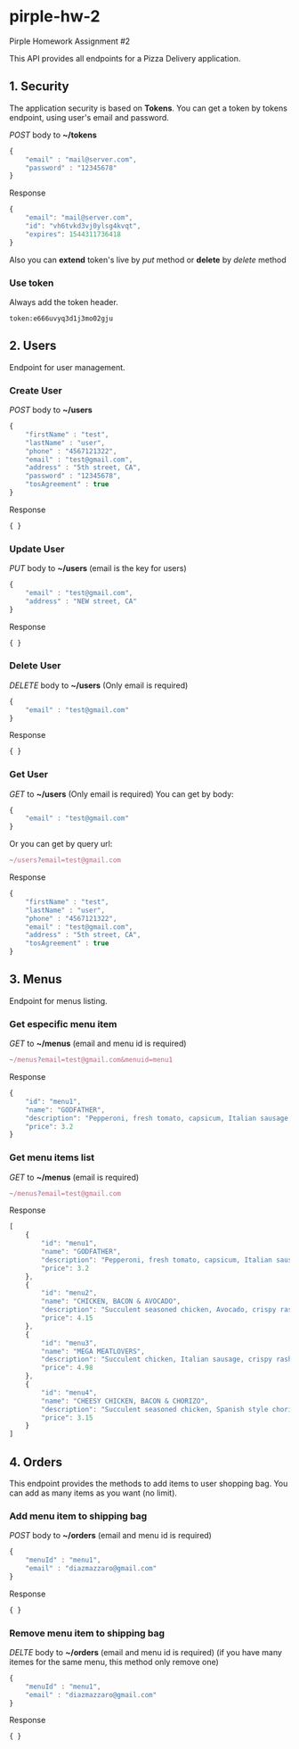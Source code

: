 # pirple-hw-2

Pirple Homework Assignment #2

This API provides all endpoints for a Pizza Delivery application.

## 1. Security

The application security is based on __Tokens__. You can get a token by tokens endpoint, using user's email and password.

_POST_ body to __~/tokens__
```javascript
{
	"email" : "mail@server.com",
	"password" : "12345678"
}
```
Response
```javascript
{
    "email": "mail@server.com",
    "id": "vh6tvkd3vj0ylsg4kvqt",
    "expires": 1544311736418
}
```
Also you can __extend__ token's live by _put_ method or __delete__ by _delete_ method

### Use token
Always add the token header.
```
token:e666uvyq3d1j3mo02gju
```

## 2. Users

Endpoint for user management.
### Create User
_POST_ body to __~/users__
```javascript
{
	"firstName" : "test",
	"lastName" : "user",
	"phone" : "4567121322",
	"email" : "test@gmail.com",
	"address" : "5th street, CA",
	"password" : "12345678",
	"tosAgreement" : true
}
```
Response
```javascript
{ }
```

### Update User
_PUT_ body to __~/users__ (email is the key for users)
```javascript
{
	"email" : "test@gmail.com",
	"address" : "NEW street, CA"
}
```
Response
```javascript
{ }
```

### Delete User
_DELETE_ body to __~/users__ (Only email is required)
```javascript
{
	"email" : "test@gmail.com"
}
```
Response
```javascript
{ }
```

### Get User
_GET_ to __~/users__ (Only email is required)
You can get by body:
```javascript
{
	"email" : "test@gmail.com"
}
```

Or you can get by query url:
```javascript
~/users?email=test@gmail.com
```
Response
```javascript
{
	"firstName" : "test",
	"lastName" : "user",
	"phone" : "4567121322",
	"email" : "test@gmail.com",
	"address" : "5th street, CA",
	"tosAgreement" : true
}
```

## 3. Menus

Endpoint for menus listing.

### Get especific menu item
_GET_ to __~/menus__ (email and menu id is required)
```javascript
~/menus?email=test@gmail.com&menuid=menu1
```
Response
```javascript
{
    "id": "menu1",
    "name": "GODFATHER",
    "description": "Pepperoni, fresh tomato, capsicum, Italian sausage, olives, oregano & garlic sauce",
    "price": 3.2
}
```
### Get menu items list
_GET_ to __~/menus__ (email  is required)
```javascript
~/menus?email=test@gmail.com
```
Response
```javascript
[
    {
        "id": "menu1",
        "name": "GODFATHER",
        "description": "Pepperoni, fresh tomato, capsicum, Italian sausage, olives, oregano & garlic sauce",
        "price": 3.2
    },
    {
        "id": "menu2",
        "name": "CHICKEN, BACON & AVOCADO",
        "description": "Succulent seasoned chicken, Avocado, crispy rasher bacon, red onion topped with hollandaise sauce and spring onion.",
        "price": 4.15
    },
    {
        "id": "menu3",
        "name": "MEGA MEATLOVERS",
        "description": "Succulent chicken, Italian sausage, crispy rasher bacon, ground beef, pepperoni, pork & fennel sausage topped with Hickory BBQ sauce",
        "price": 4.98
    },
    {
        "id": "menu4",
        "name": "CHEESY CHICKEN, BACON & CHORIZO",
        "description": "Succulent seasoned chicken, Spanish style chorizo, crispy rasher bacon, fire roasted peppers, red onion topped with lots of stretchy mozzarella.",
        "price": 3.15
    }
]
```
## 4. Orders

This endpoint provides the methods to add items to user shopping bag. You can add as many items as you want (no limit).

### Add menu item to shipping bag
_POST_ body to __~/orders__ (email and menu id is required)
```javascript
{
	"menuId" : "menu1",
	"email" : "diazmazzaro@gmail.com"
}
```
Response
```javascript
{ }
```

### Remove menu item to shipping bag
_DELTE_ body to __~/orders__ (email and menu id is required) (if you have many itemes for the same menu, this method only remove one)
```javascript
{
	"menuId" : "menu1",
	"email" : "diazmazzaro@gmail.com"
}
```
Response
```javascript
{ }
```
